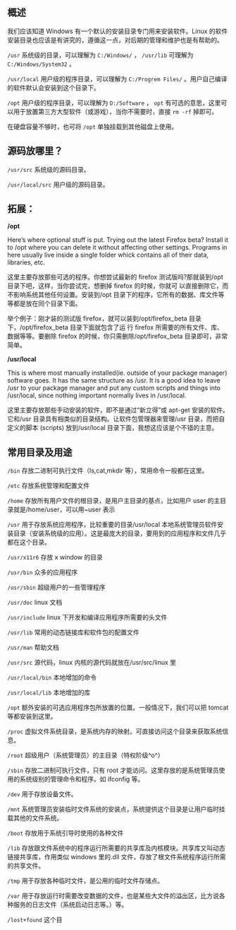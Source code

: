 ## 概述

我们应该知道 Windows 有一个默认的安装目录专门用来安装软件。Linux 的软件安装目录也应该是有讲究的，遵循这一点，对后期的管理和维护也是有帮助的。

`/usr` 系统级的目录，可以理解为 `C:/Windows/` ， `/usr/lib` 可理解为 `C:/Windows/System32` 。

`/usr/local` 用户级的程序目录，可以理解为 `C:/Progrem Files/` 。用户自己编译的软件默认会安装到这个目录下。

`/opt` 用户级的程序目录，可以理解为 `D:/Software` ， `opt` 有可选的意思，这里可以用于放置第三方大型软件（或游戏），当你不需要时，直接 `rm -rf` 掉即可。

在硬盘容量不够时，也可将 `/opt` 单独挂载到其他磁盘上使用。

## 源码放哪里？

`/usr/src` 系统级的源码目录。

`/usr/local/src` 用户级的源码目录。

## 拓展：

**/opt**

Here’s where optional stuff is put. Trying out the latest Firefox beta? Install it to /opt where you can delete it without affecting other settings. Programs in here usually live inside a single folder whick contains all of their data, libraries, etc.

这里主要存放那些可选的程序。你想尝试最新的 firefox 测试版吗?那就装到/opt 目录下吧，这样，当你尝试完，想删掉 firefox 的时候，你就可 以直接删除它，而不影响系统其他任何设置。安装到/opt 目录下的程序，它所有的数据、库文件等等都是放在同个目录下面。

举个例子：刚才装的测试版 firefox，就可以装到/opt/firefox_beta 目录下，/opt/firefox_beta 目录下面就包含了运 行 firefox 所需要的所有文件、库、数据等等。要删除 firefox 的时候，你只需删除/opt/firefox_beta 目录即可，非常简单。

**/usr/local**

This is where most manually installed(ie. outside of your package manager) software goes. It has the same structure as /usr. It is a good idea to leave /usr to your package manager and put any custom scripts and things into /usr/local, since nothing important normally lives in /usr/local.

这里主要存放那些手动安装的软件，即不是通过“新立得”或 apt-get 安装的软件。它和/usr 目录具有相类似的目录结构。让软件包管理器来管理/usr 目录，而把自定义的脚本 (scripts) 放到/usr/local 目录下面，我想这应该是个不错的主意。

## 常用目录及用途

`/bin` 存放二进制可执行文件（ls,cat,mkdir 等），常用命令一般都在这里。

`/etc` 存放系统管理和配置文件

`/home` 存放所有用户文件的根目录，是用户主目录的基点，比如用户 user 的主目录就是/home/user，可以用~user 表示

`/usr` 用于存放系统应用程序，比较重要的目录/usr/local 本地系统管理员软件安装目录（安装系统级的应用）。这是最庞大的目录，要用到的应用程序和文件几乎都在这个目录。

`/usr/x11r6` 存放 x window 的目录

`/usr/bin` 众多的应用程序

`/usr/sbin` 超级用户的一些管理程序

`/usr/doc` linux 文档

`/usr/include` linux 下开发和编译应用程序所需要的头文件

`/usr/lib` 常用的动态链接库和软件包的配置文件

`/usr/man` 帮助文档

`/usr/src` 源代码，linux 内核的源代码就放在/usr/src/linux 里

`/usr/local/bin` 本地增加的命令

`/usr/local/lib` 本地增加的库

`/opt` 额外安装的可选应用程序包所放置的位置。一般情况下，我们可以把 tomcat 等都安装到这里。

`/proc` 虚拟文件系统目录，是系统内存的映射。可直接访问这个目录来获取系统信息。

`/root` 超级用户（系统管理员）的主目录（特权阶级^o^）

`/sbin` 存放二进制可执行文件，只有 root 才能访问。这里存放的是系统管理员使用的系统级别的管理命令和程序。如 ifconfig 等。

`/dev` 用于存放设备文件。

`/mnt` 系统管理员安装临时文件系统的安装点，系统提供这个目录是让用户临时挂载其他的文件系统。

`/boot` 存放用于系统引导时使用的各种文件

`/lib` 存放跟文件系统中的程序运行所需要的共享库及内核模块。共享库又叫动态链接共享库，作用类似 windows 里的.dll 文件，存放了根文件系统程序运行所需的共享文件。

`/tmp` 用于存放各种临时文件，是公用的临时文件存储点。

`/var` 用于存放运行时需要改变数据的文件，也是某些大文件的溢出区，比方说各种服务的日志文件（系统启动日志等。）等。

`/lost+found` 这个目
